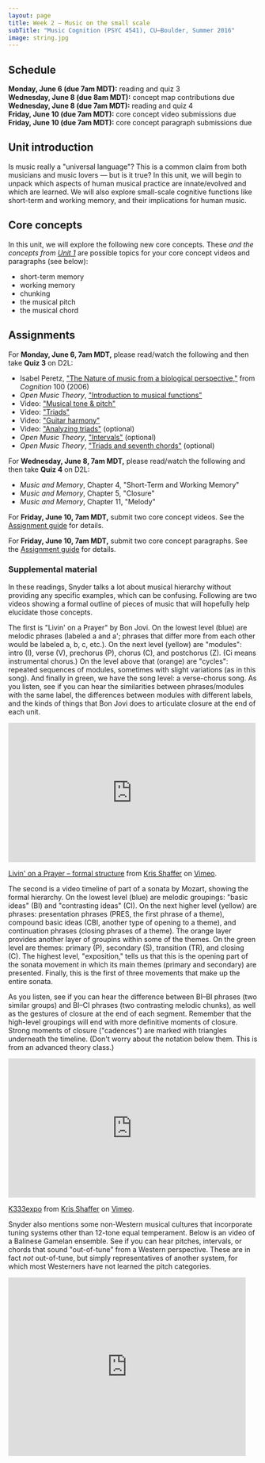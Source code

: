 ```yaml
---
layout: page
title: Week 2 – Music on the small scale
subTitle: "Music Cognition (PSYC 4541), CU–Boulder, Summer 2016"
image: string.jpg
---
```


## Schedule

**Monday, June 6 (due 7am MDT):** reading and quiz 3  
**Wednesday, June 8 (due 8am MDT):** concept map contributions due  
**Wednesday, June 8 (due 7am MDT):** reading and quiz 4  
**Friday, June 10 (due 7am MDT):** core concept video submissions due  
**Friday, June 10 (due 7am MDT):** core concept paragraph submissions due  

## Unit introduction

Is music really a "universal language"? This is a common claim from both musicians and music lovers — but is it true? In this unit, we will begin to unpack which aspects of human musical practice are innate/evolved and which are learned. We will also explore small-scale cognitive functions like short-term and working memory, and their implications for human music.


## Core concepts

In this unit, we will explore the following new core concepts. These *and the concepts from [Unit 1](/week1/)* are possible topics for your core concept videos and paragraphs (see below):

- short-term memory  
- working memory  
- chunking  
- the musical pitch  
- the musical chord  


## Assignments

For **Monday, June 6, 7am MDT,** please read/watch the following and then take **Quiz 3** on D2L:

- Isabel Peretz, ["The Nature of music from a biological perspective,"](http://eamusic.dartmouth.edu/~larry/music1052008/readings/peretz.pdf) from *Cognition* 100 (2006)  
- *Open Music Theory*, ["Introduction to musical functions"](http://openmusictheory.com/functions.html)  
- Video: ["Musical tone & pitch"](https://vimeo.com/129254238)  
- Video: ["Triads"](https://vimeo.com/94521923)  
- Video: ["Guitar harmony"](https://vimeo.com/94527744)  
- Video: ["Analyzing triads"](https://vimeo.com/94723962) (optional)  
- *Open Music Theory*, ["Intervals"](http://openmusictheory.com/intervals.html) (optional)  
- *Open Music Theory*, ["Triads and seventh chords"](http://openmusictheory.com/triads.html) (optional)  

For **Wednesday, June 8, 7am MDT,** please read/watch the following and then take **Quiz 4** on D2L:

- *Music and Memory*, Chapter 4, "Short-Term and Working Memory"  
- *Music and Memory*, Chapter 5, "Closure"  
- *Music and Memory*, Chapter 11, "Melody"  

For **Friday, June 10, 7am MDT,** submit two core concept videos. See the [Assignment guide](/assessments/) for details.

For **Friday, June 10, 7am MDT,** submit two core concept paragraphs. See the [Assignment guide](/assessments/) for details.


### Supplemental material

In these readings, Snyder talks a lot about musical hierarchy without providing any specific examples, which can be confusing. Following are two videos showing a formal outline of pieces of music that will hopefully help elucidate those concepts.

The first is "Livin' on a Prayer" by Bon Jovi. On the lowest level (blue) are melodic phrases (labeled a and a'; phrases that differ more from each other would be labeled a, b, c, etc.). On the next level (yellow) are "modules": intro (I), verse (V), prechorus (P), chorus (C), and postchorus (Z). (Ci means instrumental chorus.) On the level above that (orange) are "cycles": repeated sequences of modules, sometimes with slight variations (as in this song). And finally in green, we have the song level: a verse-chorus song. As you listen, see if you can hear the similarities between phrases/modules with the same label, the differences between modules with different labels, and the kinds of things that Bon Jovi does to articulate closure at the end of each unit.

<div class="center-video">
<iframe src="https://player.vimeo.com/video/129706524" width="500" height="281" frameborder="0" webkitallowfullscreen mozallowfullscreen allowfullscreen></iframe> <p><a href="https://vimeo.com/129706524">Livin&#039; on a Prayer &ndash; formal structure</a> from <a href="https://vimeo.com/user11692346">Kris Shaffer</a> on <a href="https://vimeo.com">Vimeo</a>.</p></div>

The second is a video timeline of part of a sonata by Mozart, showing the formal hierarchy. On the lowest level (blue) are melodic groupings: "basic ideas" (BI) and "contrasting ideas" (CI). On the next higher level (yellow) are phrases: presentation phrases (PRES, the first phrase of a theme), compound basic ideas (CBI, another type of opening to a theme), and continuation phrases (closing phrases of a theme). The orange layer provides another layer of groupins within some of the themes. On the green level are themes: primary (P), secondary (S), transition (TR), and closing (C). The highest level, "exposition," tells us that this is the opening part of the sonata movement in which its main themes (primary and secondary) are presented. Finally, this is the first of three movements that make up the entire sonata.

As you listen, see if you can hear the difference between BI–BI phrases (two similar groups) and BI–CI phrases (two contrasting melodic chunks), as well as the gestures of closure at the end of each segment. Remember that the high-level groupings will end with more definitive moments of closure. Strong moments of closure ("cadences") are marked with triangles underneath the timeline. (Don't worry about the notation below them. This is from an advanced theory class.)

<div class="center-video">
<iframe src="https://player.vimeo.com/video/53382539" width="500" height="281" frameborder="0" webkitallowfullscreen mozallowfullscreen allowfullscreen></iframe> <p><a href="https://vimeo.com/53382539">K333expo</a> from <a href="https://vimeo.com/user11692346">Kris Shaffer</a> on <a href="https://vimeo.com">Vimeo</a>.</p></div>

Snyder also mentions some non-Western musical cultures that incorporate tuning systems other than 12-tone equal temperament. Below is an video of a Balinese Gamelan ensemble. See if you can hear pitches, intervals, or chords that sound "out-of-tune" from a Western perspective. These are in fact *not* out-of-tune, but simply representatives of another system, for which most Westerners have not learned the pitch categories.

<div class="center-video">
<iframe width="480" height="360" src="https://www.youtube.com/embed/zPIZObNdJb0" frameborder="0" allowfullscreen></iframe></div>
